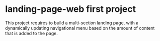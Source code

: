 # landing-page-web first project
 This project requires to build a multi-section landing page, with a dynamically updating navigational menu based on the amount of content that is added to the page.
